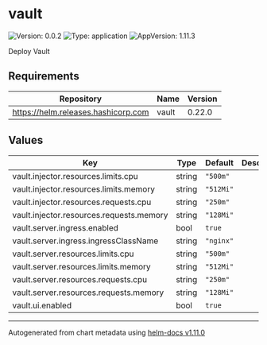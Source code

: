 # vault

![Version: 0.0.2](https://img.shields.io/badge/Version-0.0.2-informational?style=flat-square) ![Type: application](https://img.shields.io/badge/Type-application-informational?style=flat-square) ![AppVersion: 1.11.3](https://img.shields.io/badge/AppVersion-1.11.3-informational?style=flat-square)

Deploy Vault

## Requirements

| Repository | Name | Version |
|------------|------|---------|
| https://helm.releases.hashicorp.com | vault | 0.22.0 |

## Values

| Key | Type | Default | Description |
|-----|------|---------|-------------|
| vault.injector.resources.limits.cpu | string | `"500m"` |  |
| vault.injector.resources.limits.memory | string | `"512Mi"` |  |
| vault.injector.resources.requests.cpu | string | `"250m"` |  |
| vault.injector.resources.requests.memory | string | `"128Mi"` |  |
| vault.server.ingress.enabled | bool | `true` |  |
| vault.server.ingress.ingressClassName | string | `"nginx"` |  |
| vault.server.resources.limits.cpu | string | `"500m"` |  |
| vault.server.resources.limits.memory | string | `"512Mi"` |  |
| vault.server.resources.requests.cpu | string | `"250m"` |  |
| vault.server.resources.requests.memory | string | `"128Mi"` |  |
| vault.ui.enabled | bool | `true` |  |

----------------------------------------------
Autogenerated from chart metadata using [helm-docs v1.11.0](https://github.com/norwoodj/helm-docs/releases/v1.11.0)
